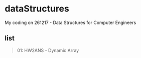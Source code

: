 # dataStructures
My coding on 261217 - Data Structures for Computer Engineers
## list
> 01: HW2ANS - Dynamic Array
